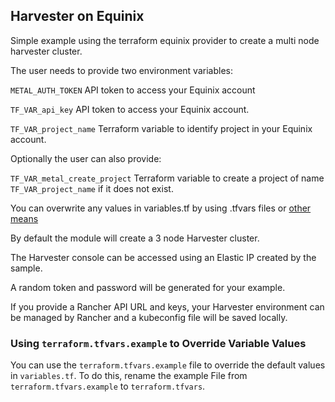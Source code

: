 ## Harvester on Equinix

Simple example using the terraform equinix provider to create a multi node harvester cluster.

The user needs to provide two environment variables:

`METAL_AUTH_TOKEN` API token to access your Equinix account

`TF_VAR_api_key` API token to access your Equinix account.

`TF_VAR_project_name` Terraform variable to identify project in your Equinix account.

Optionally the user can also provide:

`TF_VAR_metal_create_project` Terraform variable to create a project of name `TF_VAR_project_name` if it does not exist.

You can overwrite any values in variables.tf by using .tfvars files or [other means](https://www.terraform.io/language/values/variables#assigning-values-to-root-module-variables)

By default the module will create a 3 node Harvester cluster.

The Harvester console can be accessed using an Elastic IP created by the sample.

A random token and password will be generated for your example.

If you provide a Rancher API URL and keys, your Harvester environment can be managed by Rancher and a kubeconfig file will be saved locally.

### Using `terraform.tfvars.example` to Override Variable Values

You can use the `terraform.tfvars.example` file to override the default values in `variables.tf`. To do this, rename the example File from `terraform.tfvars.example` to `terraform.tfvars`.